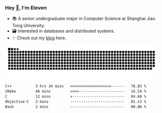 ### Hey 👋, I'm Eleven

- 📚 A senior undergraduate major in Computer Science at Shanghai Jiao Tong University.
- 🗃️ Interested in databases and distributed systems.
- ✨ Check out my [blog](https://blog.eleven.wiki) here.

![github contribution grid snake animation](https://raw.githubusercontent.com/El-even-11/El-even-11/output/github-contribution-grid-snake.svg)

<!--START_SECTION:waka-->

```txt
C++           3 hrs 34 mins   >>>>>>>>>>>>>>>>>>>------   76.83 %
CMake         46 mins         >>>>---------------------   16.54 %
C             12 mins         >------------------------   04.60 %
Objective-C   3 mins          -------------------------   01.13 %
Bash          2 mins          -------------------------   00.80 %
```

<!--END_SECTION:waka-->
